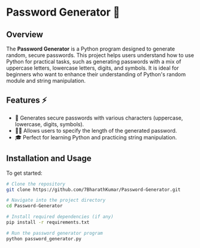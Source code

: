 # Password Generator 🔑

## Overview

The **Password Generator** is a Python program designed to generate random, secure passwords. This project helps users understand how to use Python for practical tasks, such as generating passwords with a mix of uppercase letters, lowercase letters, digits, and symbols. It is ideal for beginners who want to enhance their understanding of Python's random module and string manipulation.

## Features ⚡

- 🔐 Generates secure passwords with various characters (uppercase, lowercase, digits, symbols).
- 🧑‍💻 Allows users to specify the length of the generated password.
- 🎓 Perfect for learning Python and practicing string manipulation.

## Installation and Usage

To get started:

```bash
# Clone the repository
git clone https://github.com/7BharathKumar/Password-Generator.git

# Navigate into the project directory
cd Password-Generator

# Install required dependencies (if any)
pip install -r requirements.txt

# Run the password generator program
python password_generator.py
```
